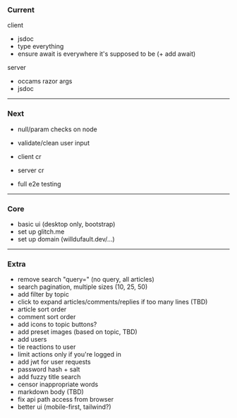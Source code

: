### Current

client

- jsdoc
- type everything
- ensure await is everywhere it's supposed to be (+ add await)

server

- occams razor args
- jsdoc

---

### Next

- null/param checks on node
- validate/clean user input

- client cr
- server cr

- full e2e testing

---

### Core

- basic ui (desktop only, bootstrap)
- set up glitch.me
- set up domain (willdufault.dev/...)

---

### Extra

- remove search "query=" (no query, all articles)
- search pagination, multiple sizes (10, 25, 50)
- add filter by topic
- click to expand articles/comments/replies if too many lines (TBD)
- article sort order
- comment sort order
- add icons to topic buttons?
- add preset images (based on topic, TBD)
- add users
- tie reactions to user
- limit actions only if you're logged in
- add jwt for user requests
- password hash + salt
- add fuzzy title search
- censor inappropriate words
- markdown body (TBD)
- fix api path access from browser
- better ui (mobile-first, tailwind?)
